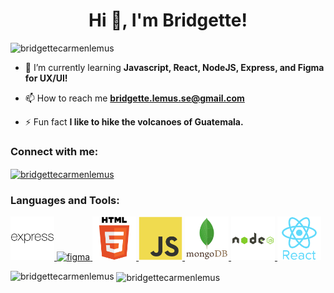 <h1 align="center">Hi 👋, I'm Bridgette!</h1>
<p align="left"> <img src="https://komarev.com/ghpvc/?username=bridgettecarmenlemus&label=Profile%20views&color=0e75b6&style=flat" alt="bridgettecarmenlemus" /> </p>

- 🌱 I’m currently learning **Javascript, React, NodeJS, Express, and Figma for UX/UI!**

- 📫 How to reach me **bridgette.lemus.se@gmail.com**

- ⚡ Fun fact **I like to hike the volcanoes of Guatemala.**

<h3 align="left">Connect with me:</h3>
<p align="left">
<a href="https://linkedin.com/in/bridgettecarmenlemus" target="blank"><img align="center" src="https://raw.githubusercontent.com/rahuldkjain/github-profile-readme-generator/master/src/images/icons/Social/linked-in-alt.svg" alt="bridgettecarmenlemus" height="30" width="40" /></a>
</p>

<h3 align="left">Languages and Tools:</h3>
<p align="left"> <a href="https://expressjs.com" target="_blank" rel="noreferrer"> <img src="https://raw.githubusercontent.com/devicons/devicon/master/icons/express/express-original-wordmark.svg" alt="express" width="70" height="70"/> </a> <a href="https://www.figma.com/" target="_blank" rel="noreferrer"> <img src="https://www.vectorlogo.zone/logos/figma/figma-icon.svg" alt="figma" width="70" height="70"/> </a> <a href="https://www.w3.org/html/" target="_blank" rel="noreferrer"> <img src="https://raw.githubusercontent.com/devicons/devicon/master/icons/html5/html5-original-wordmark.svg" alt="html5" width="70" height="70"/> </a> <a href="https://developer.mozilla.org/en-US/docs/Web/JavaScript" target="_blank" rel="noreferrer"> <img src="https://raw.githubusercontent.com/devicons/devicon/master/icons/javascript/javascript-original.svg" alt="javascript" width="70" height="70"/> </a> <a href="https://www.mongodb.com/" target="_blank" rel="noreferrer"> <img src="https://raw.githubusercontent.com/devicons/devicon/master/icons/mongodb/mongodb-original-wordmark.svg" alt="mongodb" width="70" height="70"/> </a> <a href="https://nodejs.org" target="_blank" rel="noreferrer"> <img src="https://raw.githubusercontent.com/devicons/devicon/master/icons/nodejs/nodejs-original-wordmark.svg" alt="nodejs" width="70" height="70"/> </a> <a href="https://reactjs.org/" target="_blank" rel="noreferrer"> <img src="https://raw.githubusercontent.com/devicons/devicon/master/icons/react/react-original-wordmark.svg" alt="react" width="70" height="70"/> </a> </p>

<p><img align="left" src="https://github-readme-stats.vercel.app/api/top-langs?username=bridgettecarmenlemus&show_icons=true&locale=en&layout=compact" alt="bridgettecarmenlemus" /></p>

<p>&nbsp;<img align="center" src="https://github-readme-stats.vercel.app/api?username=bridgettecarmenlemus&show_icons=true&locale=en" alt="bridgettecarmenlemus" /></p>
